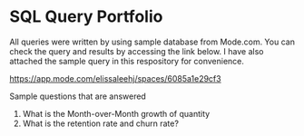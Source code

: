 # SQL Query Portfolio

All queries were written by using sample database from Mode.com. 
You can check the query and results by accessing the link below. 
I have also attached the sample query in this respository for convenience. 

https://app.mode.com/elissaleehj/spaces/6085a1e29cf3


Sample questions that are answered
1. What is the Month-over-Month growth of quantity
2. What is the retention rate and churn rate? 







